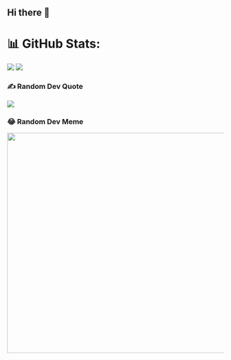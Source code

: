 ## Hi there 👋

# 📊 GitHub Stats:
![](https://github-readme-stats.vercel.app/api/top-langs/?username=diegargon&theme=dark&hide_border=true&include_all_commits=true&count_private=false&layout=compact)
![](https://github-readme-stats.vercel.app/api?username=diegargon&show_icons=true&theme=transparent)

### ✍️ Random Dev Quote
![](https://quotes-github-readme.vercel.app/api?type=horizontal&theme=dark)

### 😂 Random Dev Meme
<img src="https://random-memer.herokuapp.com/" width="512px"/>
